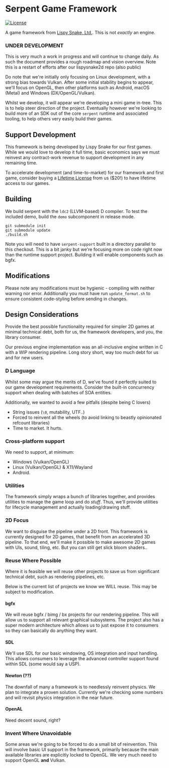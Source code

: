 # Serpent Game Framework

[![License](https://img.shields.io/badge/License-ZLib-blue.svg)](https://opensource.org/licenses/ZLib)

A game framework from [Lispy Snake, Ltd.](https://lispysnake.com).
This is not *exactly* an engine.

### UNDER DEVELOPMENT

This is very much a work in progress and will continue to
change daily. As such the document provides a rough roadmap and
vision overview. Note this is a restart of efforts after our
lispysnake2d repo (also public)

Do note that we're initially only focusing on Linux development,
with a strong bias towards Vulkan. After some initial stability
begins to appear, we'll focus on OpenGL, then other platforms such
as Android, macOS (Metal) and Windows (DX/OpenGL/Vulkan).

Whilst we develop, it will appear we're developing a mini game
in-tree. This is to help steer direction of the project. Eventually
however we're looking to build more of an SDK out of the core
`serpent` runtime and associated tooling, to help others very
easily build their games.

## Support Development

This framework is being developed by Lispy Snake for our first games.
While we would love to develop it full time, basic economics says we
must reinvest any contract-work revenue to support development in
any remaining time.

To accelerate development (and time-to-market) for our framework
and first game, consider buying a [Lifetime License](https://lispysnake.com/the-game-raiser) from
us ($20!) to have lifetime access to our games.

## Building

We build serpent with the `ldc2` (LLVM-based) D compiler. To test the
included demo, build the `demo` subcomponent in release mode.

    git submodule init
    git submodule update
    ./build.sh

Note you will need to have `serpent-support` built in a directory
parallel to this checkout. This is a bit janky but we're focusing
more on code right now than the runtime support project. Building
it will enable components such as bgfx.

## Modifications

Please note any modifications must be hygienic - compiling with neither
warning nor error. Additionally you must have run `update_format.sh` to
ensure consistent code-styling before sending in changes.

## Design Considerations

Provide the best possible functionality required for simpler 2D games
at minimal technical debt, both for us, the framework developers, and
you, the library consumer.

Our previous engine implementation was an all-inclusive engine written
in C with a WIP rendering pipeline. Long story short, way too much
debt for us and for new users.

### D Language

Whilst some may argue the merits of D, we've found it perfectly suited
to our game development requirements. Consider the built-in concurrency
support when dealing with batches of SOA entities.

Additionally, we wanted to avoid a few pitfalls (despite being C lovers)

 - String issues (`\0`, mutability, UTF..)
 - Forced to reinvent all the wheels (to avoid linking to beastly opinionated refcount libraries)
 - Time to market. It hurts.

### Cross-platform support

We need to support, at minimum:

 - Windows (Vulkan/OpenGL)
 - Linux (Vulkan/OpenGL) & X11/Wayland
 - Android.

### Utilities

The framework simply wraps a bunch of libraries together, and provides utilities
to manage the game loop and do *stuff*. Thus, we'll provide utilities for
lifecycle management and actually loading/drawing stuff.

### 2D Focus

We want to disguise the pipeline under a 2D front. This framework is currently
designed for 2D games, that benefit from an accelerated 3D pipeline.
To that end, we'll make it possible to make awesome 2D games with UIs,
sound, tiling, etc. But you can still get slick bloom shaders..

### Reuse Where Possible

Where it is feasible we will reuse other projects to save us from
significant technical debt, such as rendering pipelines, etc.

Below is the current list of projects we know we WILL reuse. This may
be subject to modification.

#### bgfx

We will reuse bgfx / bimg / bx projects for our rendering pipeline.
This will allow us to support all relevant graphical subsystems.
The project also has a super modern architecture which allows us
to just expose it to consumers so they can basically do anything
they want.

#### SDL

We'll use SDL for our basic windowing, OS integration and input
handling. This allows consumers to leverage the advanced controller
support found within SDL (some would say a USP).

#### Newton (??)

The downfall of many a framework is to needlessly reinvent physics.
We plan to integrate a proven solution. Currently we're checking
some numbers and will revisit physics integration in the near future.

#### OpenAL

Need decent sound, right?

### Invent Where Unavoidable

Some areas we're going to be forced to do a small bit of reinvention.
This will involve basic UI support in the framework, primarily because
the main available libraries are explicitly locked to OpenGL. We very
much need to support OpenGL **and** Vulkan.

